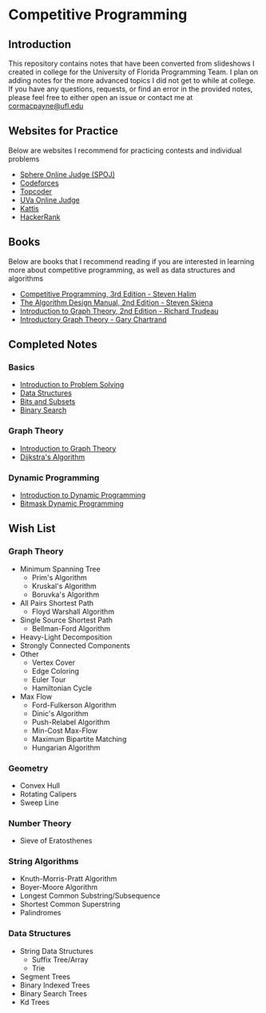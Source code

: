 # Competitive Programming

## Introduction

This repository contains notes that have been converted from slideshows I created in college for the University of Florida Programming Team. I plan on adding notes for the more advanced topics I did not get to while at college. If you have any questions, requests, or find an error in the provided notes, please feel free to either open an issue or contact me at cormacpayne@ufl.edu

## Websites for Practice

Below are websites I recommend for practicing contests and individual problems

- [Sphere Online Judge (SPOJ)](http://www.spoj.com/)
- [Codeforces](http://codeforces.com/)
- [Topcoder](https://www.topcoder.com/)
- [UVa Online Judge](https://uva.onlinejudge.org/)
- [Kattis](https://open.kattis.com/)
- [HackerRank](https://www.hackerrank.com/)

## Books

Below are books that I recommend reading if you are interested in learning more about competitive programming, as well as data structures and algorithms

- [Competitive Programming, 3rd Edition - Steven Halim](https://www.amazon.com/Competitive-Programming-3rd-Steven-Halim/dp/B00FG8MNN8)
- [The Algorithm Design Manual, 2nd Edition - Steven Skiena](https://www.amazon.com/Algorithm-Design-Manual-Steven-Skiena/dp/1848000693/ref=sr_1_1?s=books&ie=UTF8&qid=1484196474&sr=1-1&keywords=the+algorithm+design+manual)
- [Introduction to Graph Theory, 2nd Edition - Richard Trudeau](https://www.amazon.com/Introduction-Graph-Theory-Dover-Mathematics/dp/0486678709)
- [Introductory Graph Theory - Gary Chartrand](https://www.amazon.com/Introductory-Graph-Theory-Dover-Mathematics/dp/0486247759/ref=pd_sim_14_25?_encoding=UTF8&pd_rd_i=0486247759&pd_rd_r=D7Q9XSGFQ9J1TGQTYCZ0&pd_rd_w=KswGa&pd_rd_wg=0ayQt&psc=1&refRID=D7Q9XSGFQ9J1TGQTYCZ0)

## Completed Notes

### Basics

- [Introduction to Problem Solving](./Notes/Problem-Solving.md)
- [Data Structures](./Notes/Data-Structures.md)
- [Bits and Subsets](./Notes/Bits-and-Subsets.md)
- [Binary Search](./Notes/Binary-Search.md)

### Graph Theory

- [Introduction to Graph Theory](./Notes/Graph-Theory.md)
- [Dijkstra's Algorithm](./Notes/Dijkstras-Algorithm.md)

### Dynamic Programming

- [Introduction to Dynamic Programming](./Notes/Dynamic-Programming.md)
- [Bitmask Dynamic Programming](./Notes/Bitmask-Dynamic-Programming.md)

## Wish List

### Graph Theory

- Minimum Spanning Tree
    - Prim's Algorithm
    - Kruskal's Algorithm
    - Boruvka's Algorithm
- All Pairs Shortest Path
    - Floyd Warshall Algorithm
- Single Source Shortest Path
    - Bellman-Ford Algorithm
- Heavy-Light Decomposition
- Strongly Connected Components
- Other
    - Vertex Cover
    - Edge Coloring
    - Euler Tour
    - Hamiltonian Cycle
- Max Flow
    - Ford-Fulkerson Algorithm
    - Dinic's Algorithm
    - Push-Relabel Algorithm
    - Min-Cost Max-Flow
    - Maximum Bipartite Matching
    - Hungarian Algorithm

### Geometry

- Convex Hull
- Rotating Calipers
- Sweep Line

### Number Theory

- Sieve of Eratosthenes

### String Algorithms

- Knuth-Morris-Pratt Algorithm
- Boyer-Moore Algorithm
- Longest Common Substring/Subsequence
- Shortest Common Superstring
- Palindromes

### Data Structures

- String Data Structures
    - Suffix Tree/Array
    - Trie
- Segment Trees
- Binary Indexed Trees
- Binary Search Trees
- Kd Trees
